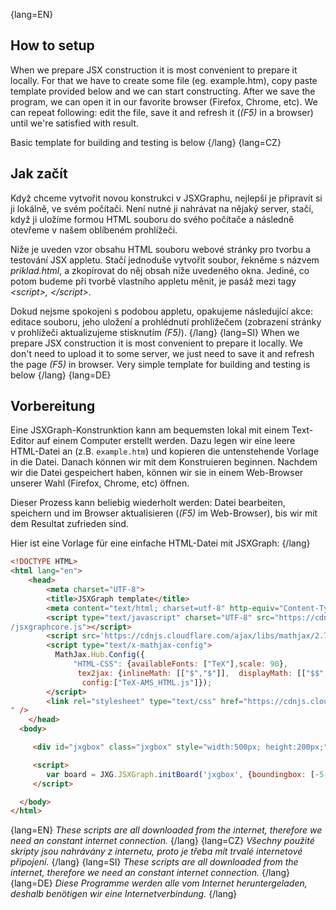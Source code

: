 

{lang=EN}
## How to setup
When we prepare JSX construction it is most convenient to prepare it locally. For that we have to create some file (eg.
example.htm), copy paste template provided below and we can start constructing. After we save the program, we can open it in our
favorite browser (Firefox, Chrome, etc).
We can repeat following: edit the file, save it and refresh it (_(F5)_ in a browser) until we're satisfied with result.

Basic template for building and testing is below
{/lang}
{lang=CZ}
## Jak začít
Když chceme vytvořit novou konstrukci v JSXGraphu, nejlepší je připravit si ji lokálně, ve svém počítači. 
Není nutné ji nahrávat na nějaký server, stačí, když ji uložíme formou HTML souboru do svého počítače a následně otevřeme v našem oblíbeném prohlížeči.

Níže je uveden vzor obsahu HTML souboru webové stránky pro tvorbu a testování JSX appletu. 
Stačí jednoduše vytvořit soubor, řekněme s názvem _priklad.html_, a zkopírovat do něj obsah níže uvedeného okna. Jediné, co potom budeme při tvorbě vlastního appletu
měnit, je pasáž mezi tagy _\<script\>, \</script\>_.

Dokud nejsme spokojeni s podobou appletu, opakujeme následující akce: editace souboru, jeho uložení a prohlédnutí prohlížečem (zobrazení stránky v prohlížeči aktualizujeme stisknutím _(F5)_).
{/lang}
{lang=SI}
When we prepare JSX construction it is most convenient to prepare it locally. We don't need to upload it to some server, 
we just need to save it and refresh the page _(F5)_ in browser. 
Very simple template for building and testing is below
{/lang}
{lang=DE}
## Vorbereitung
Eine JSXGraph-Konstrunktion kann am bequemsten lokal mit einem Text-Editor auf einem Computer erstellt werden.
Dazu legen wir eine leere HTML-Datei an (z.B. `example.htm`) und kopieren die untenstehende Vorlage in die Datei.
Danach können wir mit dem Konstruieren beginnen.
Nachdem wir die Datei gespeichert haben, können wir sie
in einem Web-Browser unserer Wahl (Firefox, Chrome, etc) öffnen.

Dieser Prozess kann beliebig wiederholt werden: Datei bearbeiten, speichern und im Browser aktualisieren (_(F5)_ im Web-Browser), bis wir mit
dem Resultat zufrieden sind.

Hier ist eine Vorlage für eine einfache HTML-Datei mit JSXGraph:
{/lang}

```HTML
<!DOCTYPE HTML>
<html lang="en">
    <head>
        <meta charset="UTF-8">
        <title>JSXGraph template</title>
        <meta content="text/html; charset=utf-8" http-equiv="Content-Type">
        <script type="text/javascript" charset="UTF-8" src="https://cdnjs.cloudflare.com/ajax/libs/jsxgraph/0.99.7
/jsxgraphcore.js"></script>
        <script src='https://cdnjs.cloudflare.com/ajax/libs/mathjax/2.7.5/MathJax.js' async></script>
        <script type="text/x-mathjax-config">
          MathJax.Hub.Config({
              "HTML-CSS": {availableFonts: ["TeX"],scale: 90},
               tex2jax: {inlineMath: [["$","$"]],  displayMath: [["$$","$$"]],  processEscapes: true},
                config:["TeX-AMS_HTML.js"]});
        </script>   
        <link rel="stylesheet" type="text/css" href="https://cdnjs.cloudflare.com/ajax/libs/jsxgraph/0.99.7/jsxgraph.css
" />
    </head>
  <body>

     <div id="jxgbox" class="jxgbox" style="width:500px; height:200px;"></div>

     <script>
        var board = JXG.JSXGraph.initBoard('jxgbox', {boundingbox: [-5, 2, 5, -2]});
     </script>

  </body>
</html>

```
{lang=EN}
_These scripts are all downloaded from the internet, therefore we need an constant internet connection._
{/lang}
{lang=CZ}
_Všechny použité skripty jsou nahrávány z internetu, proto je třeba mít trvalé internetové připojení._
{/lang}
{lang=SI}
_These scripts are all downloaded from the internet, therefore we need an constant internet connection._
{/lang}
{lang=DE}
_Diese Programme werden alle vom Internet heruntergeladen, deshalb benötigen wir eine Internetverbindung._
{/lang}
